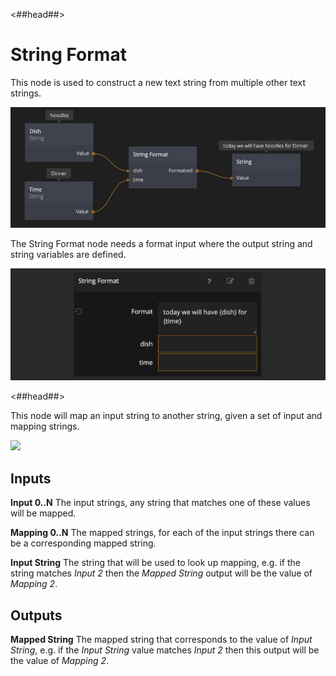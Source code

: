 
<##head##>
# String Format

This node is used to construct a new text <span class="ndl-data">string</span> from multiple other text <span class="ndl-data">strings</span>.

![](./stringformat-node.png ':class=img-size-l')

The <span class="ndl-node">String Format</span> node needs a format input where the output <span class="ndl-data">string</span> and string variables are defined.

![](./stringformat-visual.png ':class=img-size-l')

<##head##>

This node will map an input string to another string, given a set of input and mapping strings.

![](stringmapper.png)

<div class = "node-inputs">

## Inputs

**Input 0..N**
The input strings, any string that matches one of these values will be mapped.

**Mapping 0..N**
The mapped strings, for each of the input strings there can be a corresponding mapped string.

**Input String**
The string that will be used to look up mapping, e.g. if the string matches _Input 2_ then the _Mapped String_ output
will be the value of _Mapping 2_.

</div>

<div class = "node-outputs">

## Outputs

**Mapped String**
The mapped string that corresponds to the value of _Input String_, e.g. if the _Input String_ value matches _Input 2_ then this output
will be the value of _Mapping 2_.

</div>
